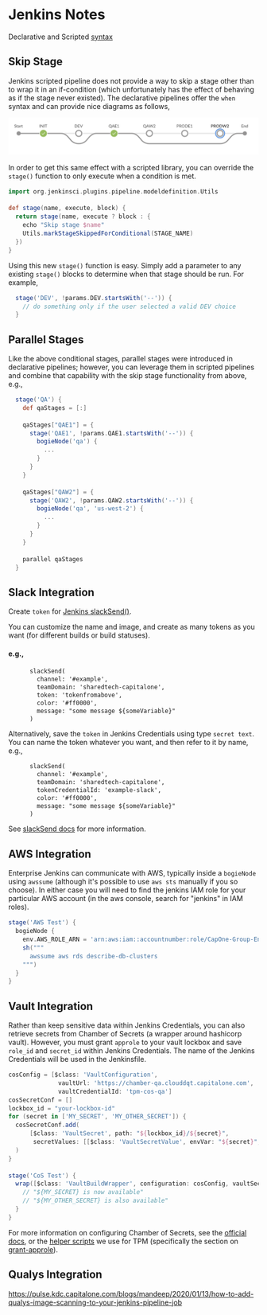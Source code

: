 # Jenkins Notes

Declarative and Scripted [syntax](https://jenkins.io/doc/book/pipeline/syntax/)

## Skip Stage

Jenkins scripted pipeline does not provide a way to skip a stage other than to wrap it in an if-condition (which unfortunately has the effect of behaving as if the stage never existed). The declarative pipelines offer the `when` syntax and can provide nice diagrams as follows,

<img src="images/jenkins-skip.png">

In order to get this same effect with a scripted library, you can override the `stage()` function to only execute when a condition is met.

```groovy
import org.jenkinsci.plugins.pipeline.modeldefinition.Utils

def stage(name, execute, block) {
  return stage(name, execute ? block : {
    echo "Skip stage $name"
    Utils.markStageSkippedForConditional(STAGE_NAME)
  })
}
```

Using this new `stage()` function is easy. Simply add a parameter to any existing `stage()` blocks to determine when that stage should be run. For example,

```groovy
  stage('DEV', !params.DEV.startsWith('--')) {
    // do something only if the user selected a valid DEV choice
  }
```


## Parallel Stages

Like the above conditional stages, parallel stages were introduced in declarative pipelines; however, you can leverage them in scripted pipelines and combine that capability with the skip stage functionality from above, e.g.,

```groovy
  stage('QA') {
    def qaStages = [:]

    qaStages["QAE1"] = {
      stage('QAE1', !params.QAE1.startsWith('--')) {
        bogieNode('qa') {
          ...
        }
      }
    }

    qaStages["QAW2"] = {
      stage('QAW2', !params.QAW2.startsWith('--')) {
        bogieNode('qa', 'us-west-2') {
          ...
        }
      }
    }

    parallel qaStages
  }
```


## Slack Integration

Create `token` for [Jenkins slackSend()](https://my.slack.com/services/new/jenkins-ci).

You can customize the name and image, and create as many tokens as you want (for different builds or build statuses).


#### e.g.,
```
      slackSend(
        channel: '#example',
        teamDomain: 'sharedtech-capitalone',
        token: 'tokenfromabove',
        color: '#ff0000',
        message: "some message ${someVariable}"
      )
```

Alternatively, save the `token` in Jenkins Credentials using type `secret text`. You can name the token whatever you want, and then refer to it by name, e.g.,

```
      slackSend(
        channel: '#example',
        teamDomain: 'sharedtech-capitalone',
        tokenCredentialId: 'example-slack',
        color: '#ff0000',
        message: "some message ${someVariable}"
      )
```

See [slackSend docs](https://jenkins.io/doc/pipeline/steps/slack/) for more information.



## AWS Integration

Enterprise Jenkins can communicate with AWS, typically inside a `bogieNode` using `awssume` (although it's possible to use `aws sts` manually if you so choose). In either case you will need to find the jenkins IAM role for your particular AWS account (in the aws console, search for "jenkins" in IAM roles).

```groovy
stage('AWS Test') {
  bogieNode {
    env.AWS_ROLE_ARN = 'arn:aws:iam::accountnumber:role/CapOne-Group-Env-CustomRole-jenkins'
    sh("""
      awssume aws rds describe-db-clusters
    """)
  }
}
```


## Vault Integration

Rather than keep sensitive data within Jenkins Credentials, you can also retrieve secrets from Chamber of Secrets (a wrapper around hashicorp vault). However, you must grant `approle` to your vault lockbox and save `role_id` and `secret_id` within Jenkins Credentials. The name of the Jenkins Credentials will be used in the Jenkinsfile.

```groovy
cosConfig = [$class: 'VaultConfiguration',
              vaultUrl: 'https://chamber-qa.clouddqt.capitalone.com',
              vaultCredentialId: 'tpm-cos-qa']
cosSecretConf = []
lockbox_id = "your-lockbox-id"
for (secret in ['MY_SECRET', 'MY_OTHER_SECRET']) {
  cosSecretConf.add(
      [$class: 'VaultSecret', path: "${lockbox_id}/${secret}",
       secretValues: [[$class: 'VaultSecretValue', envVar: "${secret}", vaultKey: "${secret}"]]]
  )
}

stage('CoS Test') {
  wrap([$class: 'VaultBuildWrapper', configuration: cosConfig, vaultSecrets: cosSecretConf]) {
    // "${MY_SECRET} is now available"
    // "${MY_OTHER_SECRET} is also available"
  }
}
```

For more information on configuring Chamber of Secrets, see the [official docs](https://github-pages.cloud.capitalone.com/ChamberOfSecretsDocumentation/ChamberOfSecrets), or the [helper scripts](https://github.cloud.capitalone.com/bcg/tpm-infrastructure/tree/master/cos) we use for TPM (specifically the section on [grant-approle](https://github.cloud.capitalone.com/bcg/tpm-infrastructure/tree/master/cos#grant-approle)).


## Qualys Integration

https://pulse.kdc.capitalone.com/blogs/mandeep/2020/01/13/how-to-add-qualys-image-scanning-to-your-jenkins-pipeline-job
